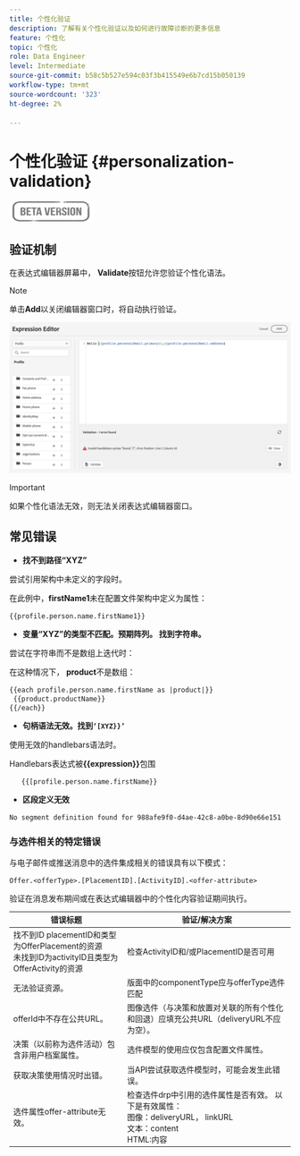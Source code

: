 ```yaml
---
title: 个性化验证
description: 了解有关个性化验证以及如何进行故障诊断的更多信息
feature: 个性化
topic: 个性化
role: Data Engineer
level: Intermediate
source-git-commit: b58c5b527e594c03f3b415549e6b7cd15b050139
workflow-type: tm+mt
source-wordcount: '323'
ht-degree: 2%

---
```



# 个性化验证 {#personalization-validation}

![](../assets/do-not-localize/badge.png)

## 验证机制

在表达式编辑器屏幕中， **Validate**&#x200B;按钮允许您验证个性化语法。

>[!NOTE]
> 单击&#x200B;**Add**&#x200B;以关闭编辑器窗口时，将自动执行验证。


![](assets/perso_validation1.png)

>[!IMPORTANT]
> 如果个性化语法无效，则无法关闭表达式编辑器窗口。


## 常见错误

* **找不到路径“XYZ”**

尝试引用架构中未定义的字段时。

在此例中，**firstName1**&#x200B;未在配置文件架构中定义为属性：

```
{{profile.person.name.firstName1}}
```

* **变量“XYZ”的类型不匹配。预期阵列。 找到字符串。**

尝试在字符串而不是数组上迭代时：

在这种情况下， **product**&#x200B;不是数组：

```
{{each profile.person.name.firstName as |product|}}
 {{product.productName}}
{{/each}}
```

* **句柄语法无效。找到`‘[XYZ}}’`**

使用无效的handlebars语法时。

Handlebars表达式被&#x200B;**{{expression}}**&#x200B;包围

```
   {{[profile.person.name.firstName}}
```

* **区段定义无效**

```
No segment definition found for 988afe9f0-d4ae-42c8-a0be-8d90e66e151
```

### 与选件相关的特定错误

与电子邮件或推送消息中的选件集成相关的错误具有以下模式：

```
Offer.<offerType>.[PlacementID].[ActivityID].<offer-attribute>
```

验证在消息发布期间或在表达式编辑器中的个性化内容验证期间执行。

<table> 
 <thead> 
  <tr> 
   <th> 错误标题<br /> </th> 
   <th> 验证/解决方案<br /> </th> 
  </tr> 
 </thead> 
 <tbody> 
  <tr> 
   <td>找不到ID placementID和类型为OfferPlacement的资源<br/>
未找到ID为activityID且类型为OfferActivity的资源<br/></td> 
   <td>检查ActivityID和/或PlacementID是否可用</td> 
  </tr> 
   <tr> 
   <td>无法验证资源。</td> 
   <td>版面中的componentType应与offerType选件匹配</td> 
  </tr> 
   <tr> 
   <td>offerId中不存在公共URL。</td> 
   <td>图像选件（与决策和放置对关联的所有个性化和回退）应填充公共URL（deliveryURL不应为空）。</td> 
  </tr> 
  <tr> 
   <td>决策（以前称为选件活动）包含非用户档案属性。</td> 
   <td>选件模型的使用应仅包含配置文件属性。</td> 
  </tr> 
  <tr> 
   <td>获取决策使用情况时出错。</td> 
   <td>当API尝试获取选件模型时，可能会发生此错误。</td> 
  </tr>
  <tr> 
   <td>选件属性offer-attribute无效。</td> 
   <td>检查选件drp中引用的选件属性是否有效。 以下是有效属性：<br/>
图像：deliveryURL， linkURL<br/>
文本：content<br/>
HTML:内容<br/></td> 
  </tr> 
 </tbody> 
</table>

